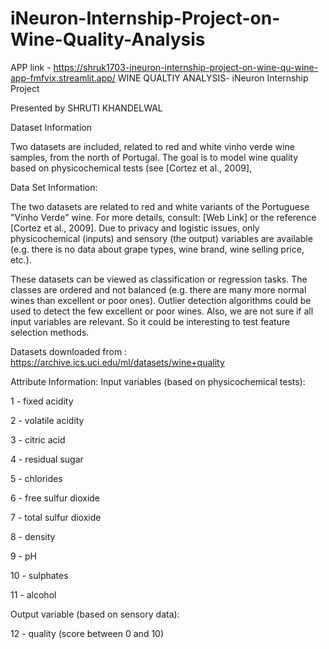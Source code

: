 # iNeuron-Internship-Project-on-Wine-Quality-Analysis
 
 APP link -   https://shruk1703-ineuron-internship-project-on-wine-qu-wine-app-fmfvix.streamlit.app/
WINE QUALTIY ANALYSIS- iNeuron Internship Project

Presented by SHRUTI KHANDELWAL

Dataset Information

Two datasets are included, related to red and white vinho verde wine samples, from the north of Portugal. The goal is to model wine quality based on physicochemical tests (see [Cortez et al., 2009],

Data Set Information:

The two datasets are related to red and white variants of the Portuguese "Vinho Verde" wine. For more details, consult: [Web Link] or the reference [Cortez et al., 2009]. Due to privacy and logistic issues, only physicochemical (inputs) and sensory (the output) variables are available (e.g. there is no data about grape types, wine brand, wine selling price, etc.).

These datasets can be viewed as classification or regression tasks. The classes are ordered and not balanced (e.g. there are many more normal wines than excellent or poor ones). Outlier detection algorithms could be used to detect the few excellent or poor wines. Also, we are not sure if all input variables are relevant. So it could be interesting to test feature selection methods.

Datasets downloaded from : https://archive.ics.uci.edu/ml/datasets/wine+quality

Attribute Information:
Input variables (based on physicochemical tests):

1 - fixed acidity

2 - volatile acidity

3 - citric acid

4 - residual sugar

5 - chlorides

6 - free sulfur dioxide

7 - total sulfur dioxide

8 - density

9 - pH

10 - sulphates

11 - alcohol

Output variable (based on sensory data):

12 - quality (score between 0 and 10)
